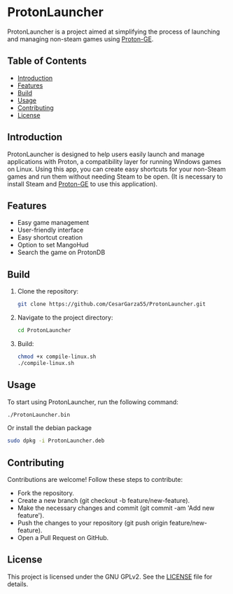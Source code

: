 # ProtonLauncher

ProtonLauncher is a project aimed at simplifying the process of launching and managing non-steam games using [Proton-GE](https://github.com/GloriousEggroll/proton-ge-custom).

## Table of Contents
- [Introduction](#introduction)
- [Features](#features)
- [Build](#build)
- [Usage](#usage)
- [Contributing](#contributing)
- [License](#license)

## Introduction
ProtonLauncher is designed to help users easily launch and manage applications with Proton, a compatibility layer for running Windows games on Linux. Using this app, you can create easy shortcuts for your non-Steam games and run them without needing Steam to be open. (It is necessary to install Steam and [Proton-GE](https://github.com/GloriousEggroll/proton-ge-custom) to use this application).

## Features
- Easy game management
- User-friendly interface
- Easy shortcut creation
- Option to set MangoHud
- Search the game on ProtonDB

## Build
1. Clone the repository:
    ```sh
    git clone https://github.com/CesarGarza55/ProtonLauncher.git
    ```
2. Navigate to the project directory:
    ```sh
    cd ProtonLauncher
    ```
3. Build:
    ```sh
    chmod +x compile-linux.sh
    ./compile-linux.sh
    ```

## Usage
To start using ProtonLauncher, run the following command:
```sh
./ProtonLauncher.bin
```
Or install the debian package
```sh
sudo dpkg -i ProtonLauncher.deb
```

## Contributing
Contributions are welcome! Follow these steps to contribute:

- Fork the repository.
- Create a new branch (git checkout -b feature/new-feature).
- Make the necessary changes and commit (git commit -am 'Add new feature').
- Push the changes to your repository (git push origin feature/new-feature).
- Open a Pull Request on GitHub.

## License
This project is licensed under the GNU GPLv2. See the [LICENSE](LICENSE) file for details.